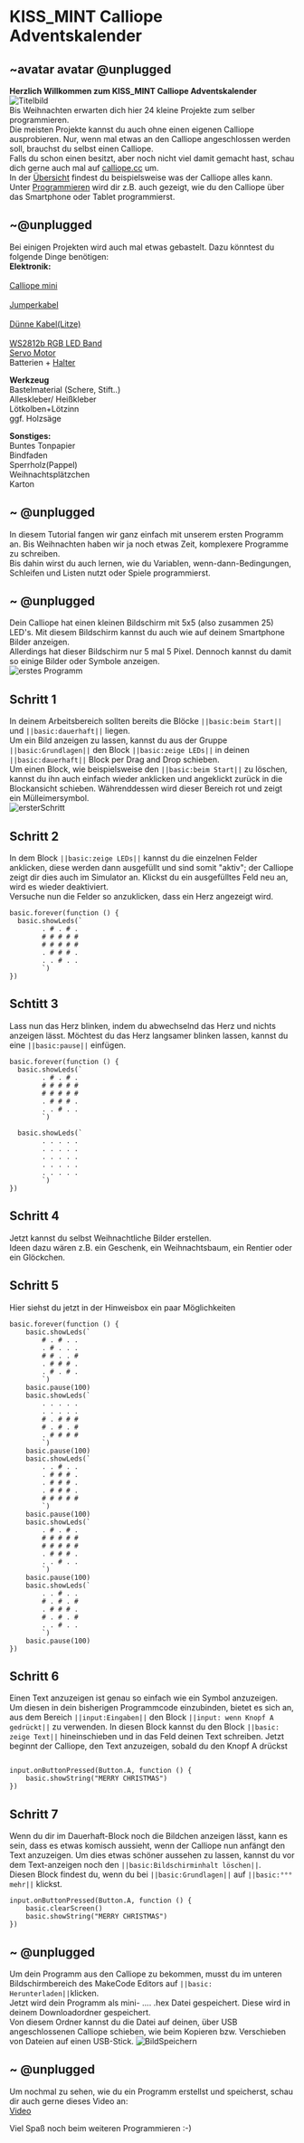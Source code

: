 # KISS_MINT Calliope Adventskalender
## ~avatar avatar @unplugged
**Herzlich Willkommen zum KISS_MINT Calliope Adventskalender** <br>
![Titelbild](https://github.com/r00b1nh00d/tutorial1/blob/master/73_cut_long.JPG?raw=true) <br>
Bis Weihnachten erwarten dich hier 24 kleine Projekte zum selber programmieren. <br>
Die meisten Projekte kannst du auch ohne einen eigenen Calliope ausprobieren. Nur, wenn mal etwas an den Calliope angeschlossen werden soll, brauchst du selbst einen Calliope. <br>
Falls du schon einen besitzt, aber noch nicht viel damit gemacht hast, schau dich gerne auch mal auf [calliope.cc](calliope.cc) um. <br>
In der [Übersicht](https://calliope.cc/calliope-mini/uebersicht) findest du beispielsweise was der Calliope alles kann. <br>
Unter [Programmieren](https://calliope.cc/programmieren/mobil) wird dir z.B. auch gezeigt, wie du den Calliope über das Smartphone oder Tablet programmierst.<br>

## ~@unplugged
Bei einigen Projekten wird auch mal etwas gebastelt. Dazu könntest du folgende Dinge benötigen: <br>
 **Elektronik:** <br>  
 [Calliope mini](https://calliope.cc/calliope-mini/shops) <br>       
 [Jumperkabel](https://www.google.com/search?q=jumperkabel&rlz=1C1CHBD_deDE928DE928&oq=jumperkabel&aqs=chrome..69i57j0i10l7.2496j0j4&sourceid=chrome&ie=UTF-8)  <br>      
 [Dünne Kabel(Litze)](https://www.google.com/search?rlz=1C1CHBD_deDE928DE928&sxsrf=ALeKk00B8p7aZFQpUrCq-lC7z8e-fji0Gg%3A1606735820869&ei=zNfEX5i6NMicsAflnoCICQ&q=litze&oq=litze&gs_lcp=CgZwc3ktYWIQAzIHCAAQFBCHAjIFCAAQsQMyAggAMgIIADICCAAyAggAMgIIADICCAAyAggAMgIIADoECAAQRzoECCMQJzoICAAQsQMQgwE6CAguELEDEIMBOgUILhCxAzoCCC5Q2KABWMetAWCXsAFoAHADeACAAVyIAY0DkgEBNZgBAKABAaoBB2d3cy13aXrIAQjAAQE&sclient=psy-ab&ved=0ahUKEwiY0OaulartAhVIDuwKHWUPAJEQ4dUDCA0&uact=5) <br>       
 [WS2812b RGB LED Band](https://www.google.com/search?rlz=1C1CHBD_deDE928DE928&sxsrf=ALeKk005siqqhkyAbZbEvPVR1EoMNAKDTg%3A1606735885504&ei=DdjEX6KhHsm8kwXhsrW4DA&q=ws2812b+rgb+led+band+5m&oq=ws2812b+rgb+led+band+5m&gs_lcp=CgZwc3ktYWIQAzIICCEQFhAdEB4yCAghEBYQHRAeOgQIABBHOgQIIxAnOgQIABBDOgIIADoHCAAQFBCHAjoFCAAQywE6BggAEBYQHjoICAAQFhAKEB46CAgAEAgQDRAeUKkMWNozYMs1aAFwAngAgAGYAYgBqAuSAQQxNC4zmAEAoAEBqgEHZ3dzLXdpesgBCMABAQ&sclient=psy-ab&ved=0ahUKEwji28_NlartAhVJ3qQKHWFZDccQ4dUDCA0&uact=5)<br> 
 [Servo Motor](https://www.google.com/search?rlz=1C1CHBD_deDE928DE928&sxsrf=ALeKk03mvq-lzKtnByYeZr6y3DMCE0WjLw%3A1606735908279&ei=JNjEX4PCEM2YkwWThYMo&q=rc+servo+motor&oq=rc+servo+motor&gs_lcp=CgZwc3ktYWIQAzICCAAyBggAEAcQHjIGCAAQBxAeMgYIABAHEB4yBggAEAcQHjIGCAAQBxAeMgYIABAHEB4yBggAEAcQHjIFCAAQywEyBQgAEMsBOgQIABBHOgcIABCxAxANOgQIABANOggIABAHEB4QE1C3JFjFJ2CWK2gAcAJ4AIABYogBjwKSAQEzmAEAoAEBqgEHZ3dzLXdpesgBCMABAQ&sclient=psy-ab&ved=0ahUKEwiD5L3YlartAhVNzKQKHZPCAAUQ4dUDCA0&uact=5)   <br> 
Batterien + [Halter](https://www.google.com/search?rlz=1C1CHBD_deDE928DE928&sxsrf=ALeKk02SEaNhz5SLp-8ITylJILTHM1pFzQ%3A1606736036469&ei=pNjEX-eKHKO3gwf6yZ7IAQ&q=4x+aa+batterienhalter&oq=4x+aa+batterienhalter&gs_lcp=CgZwc3ktYWIQAzIGCAAQFhAeMggIABAIEA0QHjIICAAQCBANEB4yCggAEAgQDRAKEB46BAgAEEc6BAgjECc6BwgjELACECc6BwghEAoQoAE6BggAEA0QHlCsLFicO2CsPGgAcAJ4AIABfIgBggWSAQM3LjGYAQCgAQGqAQdnd3Mtd2l6yAEFwAEB&sclient=psy-ab&ved=0ahUKEwjn7M2VlqrtAhWj2-AKHfqkBxkQ4dUDCA0&uact=5) <br>

**Werkzeug** <br>
Bastelmaterial (Schere, Stift..)<br>
Alleskleber/ Heißkleber<br>
Lötkolben+Lötzinn<br>
ggf. Holzsäge<br>

**Sonstiges:**<br>
Buntes Tonpapier <br>
Bindfaden<br>
Sperrholz(Pappel)<br>
Weihnachtsplätzchen<br>
Karton <br>


## ~ @unplugged 
In diesem Tutorial fangen wir ganz einfach mit unserem ersten Programm an. Bis Weihnachten haben wir ja noch etwas Zeit, komplexere Programme zu schreiben. <br> 
Bis dahin wirst du auch lernen, wie du Variablen, wenn-dann-Bedingungen, Schleifen und Listen nutzt oder Spiele programmierst. <br>



## ~ @unplugged 
Dein Calliope hat einen kleinen Bildschirm mit 5x5 (also zusammen 25) LED's. Mit diesem Bildschirm kannst du auch wie auf deinem Smartphone Bilder anzeigen. <br>
Allerdings hat dieser Bildschirm nur 5 mal 5 Pixel. Dennoch kannst du damit so einige Bilder oder Symbole anzeigen. <br>
![erstes Programm](https://github.com/r00b1nh00d/tutorial1/blob/master/erstesProgramm.gif?raw=true)

## Schritt 1
In deinem Arbeitsbereich sollten bereits die Blöcke ``||basic:beim Start||`` und ``||basic:dauerhaft||`` liegen. <br>
Um ein Bild anzeigen zu lassen, kannst du aus der Gruppe ``||basic:Grundlagen||`` den Block ``||basic:zeige LEDs||`` in deinen ``||basic:dauerhaft||`` Block per Drag and Drop schieben. <br>
Um einen Block, wie beispielsweise den ``||basic:beim Start||`` zu löschen, kannst du ihn auch einfach wieder anklicken und angeklickt zurück in die Blockansicht schieben. Währenddessen wird dieser Bereich rot und zeigt ein Mülleimersymbol. <br>
![ersterSchritt](https://github.com/r00b1nh00d/tutorial1/blob/master/Einfuhrung.gif?raw=true)


## Schritt 2
In dem Block ``||basic:zeige LEDs||`` kannst du die einzelnen Felder anklicken, diese werden dann ausgefüllt und sind somit "aktiv"; der Calliope zeigt dir dies auch im Simulator an. Klickst du ein ausgefülltes Feld neu an, wird es wieder deaktiviert. <br>
Versuche nun die Felder so anzuklicken, dass ein Herz angezeigt wird. 
```blocks
basic.forever(function () {
  basic.showLeds(`
        . # . # .
        # # # # #
        # # # # #
        . # # # .
        . . # . .
        `)
})
```

## Schtitt 3
Lass nun das Herz blinken, indem du abwechselnd das Herz und nichts anzeigen lässt. Möchtest du das Herz langsamer blinken lassen, kannst du eine ``||basic:pause||`` einfügen. 

```blocks
basic.forever(function () {
  basic.showLeds(`
        . # . # .
        # # # # #
        # # # # #
        . # # # .
        . . # . .
        `)

  basic.showLeds(`
        . . . . .
        . . . . .
        . . . . .
        . . . . .
        . . . . .
        `)
})
```
## Schritt 4 
Jetzt kannst du selbst Weihnachtliche Bilder erstellen. <br>
Ideen dazu wären z.B. ein Geschenk, ein Weihnachtsbaum, ein Rentier oder ein Glöckchen.

## Schritt 5
Hier siehst du jetzt in der Hinweisbox ein paar Möglichkeiten 
```blocks
basic.forever(function () {
    basic.showLeds(`
        # . # . .
        . # . . .
        # # . . #
        . # # # .
        . # . # .
        `)
    basic.pause(100)
    basic.showLeds(`
        . . . . .
        . . . . .
        # . # # #
        # . # . #
        . # # # #
        `)
    basic.pause(100)
    basic.showLeds(`
        . . # . .
        . # # # .
        . # # # .
        . # # # .
        # # # # #
        `)
    basic.pause(100)
    basic.showLeds(`
        . # . # .
        # # # # #
        # # # # #
        . # # # .
        . . # . .
        `)
    basic.pause(100)
    basic.showLeds(`
        . . # . .
        # . # . #
        . # # # .
        # . # . #
        . . # . .
        `)
    basic.pause(100)
})

```
## Schritt 6
Einen Text anzuzeigen ist genau so einfach wie ein Symbol anzuzeigen. <br>
Um diesen in dein bisherigen Programmcode einzubinden, bietet es sich an, aus dem Bereich ``||input:Eingaben||`` den Block ``||input: wenn Knopf A gedrückt||`` zu verwenden.
In diesen Block kannst du den Block ``||basic: zeige Text||`` hineinschieben und in das Feld deinen Text schreiben. Jetzt beginnt der Calliope, den Text anzuzeigen, sobald du den Knopf A drückst
```blocks

input.onButtonPressed(Button.A, function () {
    basic.showString("MERRY CHRISTMAS")
})
```
## Schritt 7
Wenn du dir im Dauerhaft-Block noch die Bildchen anzeigen lässt, kann es sein, dass es etwas komisch aussieht, wenn der Calliope nun anfängt den Text anzuzeigen. Um dies etwas schöner aussehen zu lassen, kannst du vor dem Text-anzeigen noch den ``||basic:Bildschirminhalt löschen||``. <br>
Diesen Block findest du, wenn du bei ``||basic:Grundlagen||`` auf ``||basic:°°° mehr||`` klickst.
```blocks
input.onButtonPressed(Button.A, function () {
    basic.clearScreen()
    basic.showString("MERRY CHRISTMAS")
})

```

## ~ @unplugged 
Um dein Programm aus den Calliope zu bekommen, musst du im unteren Bildschirmbereich des MakeCode Editors auf ``||basic: Herunterladen||``klicken. <br>
Jetzt wird dein Programm als mini- .... .hex Datei gespeichert. Diese wird in deinem Downloadordner gespeichert. <br>
Von diesem Ordner kannst du die Datei auf deinen, über USB angeschlossenen Calliope schieben, wie beim Kopieren bzw. Verschieben von Dateien auf einen USB-Stick.
![BildSpeichern](https://github.com/r00b1nh00d/tutorial1/blob/master/Speichern.PNG?raw=true)


## ~ @unplugged 
Um nochmal zu sehen, wie du ein Programm erstellst und speicherst, schau dir auch gerne dieses Video an: <br>
[Video](https://www.youtube.com/watch?v=X8NxRAL4snk)

Viel Spaß noch beim weiteren Programmieren :-)
